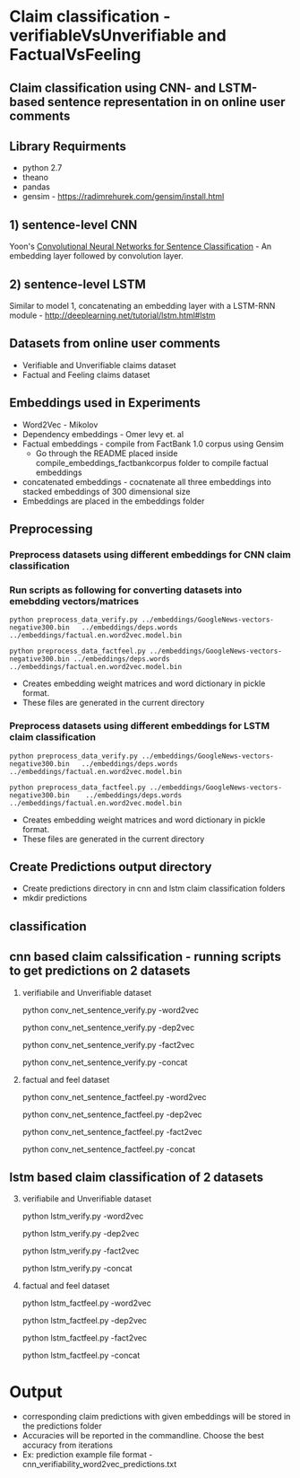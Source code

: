 # Claim classification - verifiableVsUnverifiable and FactualVsFeeling 
## Claim classification using CNN- and LSTM-based sentence representation in on online user comments

## Library Requirments
* python 2.7
* theano
* pandas
* gensim - https://radimrehurek.com/gensim/install.html

## 1) sentence-level CNN
Yoon's [Convolutional Neural Networks for Sentence Classification](http://arxiv.org/abs/1408.5882) - An embedding layer followed by convolution layer.

## 2) sentence-level LSTM
Similar to model 1, concatenating an embedding layer with a LSTM-RNN module - http://deeplearning.net/tutorial/lstm.html#lstm

## Datasets from online user comments
* Verifiable and Unverifiable claims dataset
* Factual and Feeling claims dataset

## Embeddings used in Experiments
*  Word2Vec - Mikolov 
*  Dependency embeddings - Omer levy et. al
*  Factual embeddings    - compile from FactBank 1.0 corpus using Gensim
   - Go through the README placed inside compile_embeddings_factbankcorpus folder to compile factual embeddings
*  concatenated embeddings - cocnatenate all three embeddings into stacked embeddings of 300 dimensional size
*  Embeddings are placed in the embeddings folder

## Preprocessing
### Preprocess datasets using different embeddings for CNN claim classification
### Run scripts as following for converting datasets into emebdding vectors/matrices

    python preprocess_data_verify.py ../embeddings/GoogleNews-vectors-negative300.bin   ../embeddings/deps.words ../embeddings/factual.en.word2vec.model.bin

    python preprocess_data_factfeel.py ../embeddings/GoogleNews-vectors-negative300.bin ../embeddings/deps.words ../embeddings/factual.en.word2vec.model.bin
      
* Creates embedding weight matrices and word dictionary in pickle format. 
* These files are generated in the current directory

### Preprocess datasets using different embeddings for LSTM claim classification
    python preprocess_data_verify.py ../embeddings/GoogleNews-vectors-negative300.bin   ../embeddings/deps.words ../embeddings/factual.en.word2vec.model.bin

    python preprocess_data_factfeel.py ../embeddings/GoogleNews-vectors-negative300.bin    ../embeddings/deps.words ../embeddings/factual.en.word2vec.model.bin

* Creates embedding weight matrices and word dictionary in pickle format. 
* These files are generated in the current directory

## Create Predictions output directory  
* Create predictions directory in cnn and lstm claim classification folders
* mkdir predictions

## classification
## cnn based claim calssification -  running scripts to get predictions on 2 datasets
   1. verifiabile and Unverifiable dataset

      python conv_net_sentence_verify.py -word2vec  

      python conv_net_sentence_verify.py -dep2vec

      python conv_net_sentence_verify.py -fact2vec

      python conv_net_sentence_verify.py -concat

   2. factual and feel dataset  

        python conv_net_sentence_factfeel.py -word2vec

        python conv_net_sentence_factfeel.py -dep2vec

        python conv_net_sentence_factfeel.py -fact2vec

        python conv_net_sentence_factfeel.py -concat

## lstm based claim classification of 2 datasets 

   3. verifiabile and Unverifiable dataset

        python lstm_verify.py -word2vec

        python lstm_verify.py -dep2vec

        python lstm_verify.py -fact2vec

        python lstm_verify.py -concat

   4. factual and feel dataset

        python lstm_factfeel.py -word2vec

        python lstm_factfeel.py -dep2vec

        python lstm_factfeel.py -fact2vec

        python lstm_factfeel.py -concat

# Output
  * corresponding claim predictions with given embeddings will be stored in the predictions folder 
  * Accuracies will be reported in the commandline. Choose the best accuracy from iterations 
  * Ex: prediction example file format - cnn_verifiability_word2vec_predictions.txt
    
